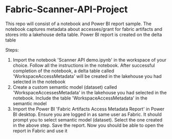 # Fabric-Scanner-API-Project

This repo will consist of a notebook and Power BI report sample. The notebook captures metadata about accesses/grant for fabric artifacts and stores into a lakehouse delta table. Power BI report is created on the delta table

Steps:
1. Import the notebook 'Scanner API demo.ipynb' in the workspace of your choice. Follow all the instructions in the notebook. After successful completion of the notebook, a delta table called 'WorkspaceAccessMetadata' will be created in the lakehouse you had selected in the notebook
2. Create a custom semantic model (dataset) called 'WorkspaceAccessesMetadata' in the lakehouse you had selected in the notebook. Include the table 'WorkspaceAccessMetadata' in the semantic model
3. Import the Power BI 'Fabric Artifacts Access Metadata Report' in Power BI desktop. Ensure you are logged in as same user as Fabric. It should prompt you to select semantic model (dataset). Select the one created in the above step. Save the report. Now you should be able to open the report in Fabric and use it
